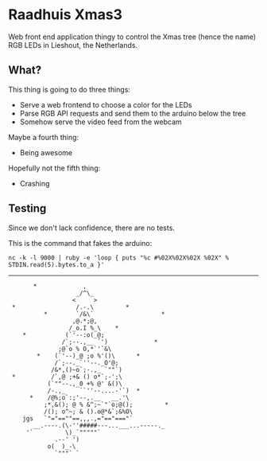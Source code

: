 Raadhuis Xmas3
==============

Web front end application thingy to control the Xmas tree (hence the name) RGB
LEDs in Lieshout, the Netherlands.

What?
-----

This thing is going to do three things:

* Serve a web frontend to choose a color for the LEDs
* Parse RGB API requests and send them to the arduino below the tree
* Somehow serve the video feed from the webcam

Maybe a fourth thing:

* Being awesome

Hopefully not the fifth thing:

* Crashing

Testing
-------

Since we don't lack confidence, there are no tests.

This is the command that fakes the arduino:

    nc -k -l 9000 | ruby -e 'loop { puts "%c #%02X%02X%02X %02X" % STDIN.read(5).bytes.to_a }'

***

           *             ,
                       _/^\_
                      <     >
     *                 /.-.\         *
              *        `/&\`                   *
                      ,@.*;@,
                     /_o.I %_\    *
        *           (`'--:o(_@;
                   /`;--.,__ `')             *
                  ;@`o % O,*`'`&\
            *    (`'--)_@ ;o %'()\      *
                 /`;--._`''--._O'@;
                /&*,()~o`;-.,_ `""`)
     *          /`,@ ;+& () o*`;-';\
               (`""--.,_0 +% @' &()\
               /-.,_    ``''--....-'`)  *
          *    /@%;o`:;'--,.__   __.'\
              ;*,&(); @ % &^;~`"`o;@();         *
              /(); o^~; & ().o@*&`;&%O\
        jgs   `"="==""==,,,.,="=="==="`
           __.----.(\-''#####---...___...-----._
         '`         \)_`"""""`
                 .--' ')
               o(  )_-\
                 `"""` `

